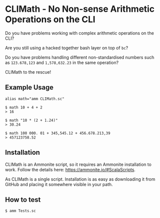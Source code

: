 
# CLIMath - No Non-sense Arithmetic Operations on the CLI

Do you have problems working with complex arithmetic operations on the CLI?

Are you still using a hacked together bash layer on top of `bc`?

Do you have problems handling different non-standardised numbers such as `123.678,123` and `1,578,632.23` in the same operation?

CLIMath to the rescue!

## Example Usage
```shell
alias math="amm CLIMath.sc"

$ math 10 + 4 + 2
> 16

$ math "10 * (2 + 1.24)"
> 30.24

$ math 100 000. 01 + 345,545.12 + 456.678.213,39
> 457123758.52
```

## Installation
CLIMath is an Ammonite script, so it requires an Ammonite installation to work. Follow the details here: https://ammonite.io/#ScalaScripts.

As CLIMath is a single script. Installation is as easy as downloading it from GitHub and placing it somewhere visible in your path.


## How to test
```
$ amm Tests.sc
```